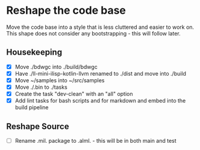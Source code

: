 # Reshape the code base

Move the code base into a style that is less cluttered and easier to work on.  This shape does not consider any bootstrapping - this will follow later.

## Housekeeping

- [X] Move ./bdwgc into ./build/bdwgc
- [X] Have ./ll-mini-ilisp-kotlin-llvm renamed to ./dist and move into ./build
- [X] Move ~/samples into ~/src/samples
- [X] Move ./.bin to ./tasks
- [X] Create the task "dev-clean" with an "all" option
- [X] Add lint tasks for bash scripts and for markdown and embed into the build pipeline

## Reshape Source

- [ ] Rename .mil. package to .alml. - this will be in both main and test
